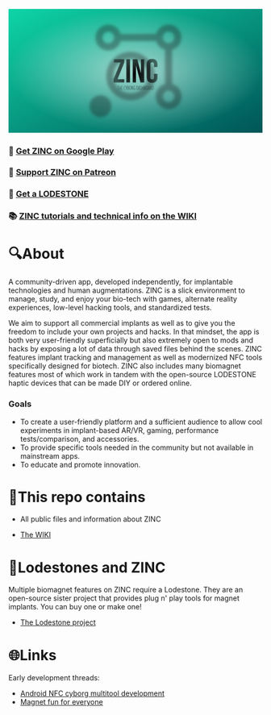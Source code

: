 ![Logo](https://github.com/AxelFougues/ZINC-public-resources/blob/main/Branding/Banner.png)

### 📲 [Get ZINC on Google Play](https://play.google.com/store/apps/details?id=com.AzApps.ZINC)
### 💚 [Support ZINC on Patreon](https://www.patreon.com/AxelFougues)
### 🧲 [Get a LODESTONE](https://github.com/AxelFougues/Lodestone-biomagnet-tools)
### 📚 [ZINC tutorials and technical info on the WIKI](https://github.com/AxelFougues/ZINC-public-resources/wiki)

# 🔍About
A community-driven app, developed independently, for implantable technologies and human augmentations.
ZINC is a slick environment to manage, study, and enjoy your bio-tech with games, alternate reality experiences, low-level hacking tools, and standardized tests.

We aim to support all commercial implants as well as to give you the freedom to include your own projects and hacks. 
In that mindset, the app is both very user-friendly superficially but also extremely open to mods and hacks by exposing a lot of data through saved files behind the scenes.
ZINC features implant tracking and management as well as modernized NFC tools specifically designed for biotech.
ZINC also includes many biomagnet features most of which work in tandem with the open-source LODESTONE haptic devices that can be made DIY or ordered online.

### Goals
 - To create a user-friendly platform and a sufficient audience to allow cool experiments in implant-based AR/VR, gaming, performance tests/comparison, and accessories.
 - To provide specific tools needed in the community but not available in mainstream apps.
 - To educate and promote innovation.

# 🧾This repo contains

- All public files and information about ZINC

- [The WIKI](https://github.com/AxelFougues/ZINC-public-resources/wiki)

# 🧲Lodestones and ZINC
Multiple biomagnet features on ZINC require a Lodestone. They are an open-source sister project that provides plug n' play tools for magnet implants. You can buy one or make one!
 
 - [The Lodestone project](https://github.com/AxelFougues/Lodestone-biomagnet-tools)

# 🌐Links

 Early development threads:
- [Android NFC cyborg multitool development](https://forum.dangerousthings.com/t/android-nfc-cyborg-multitool-development/17772)
- [Magnet fun for everyone](https://forum.dangerousthings.com/t/finger-magnet-fun-for-everyone/18642)
